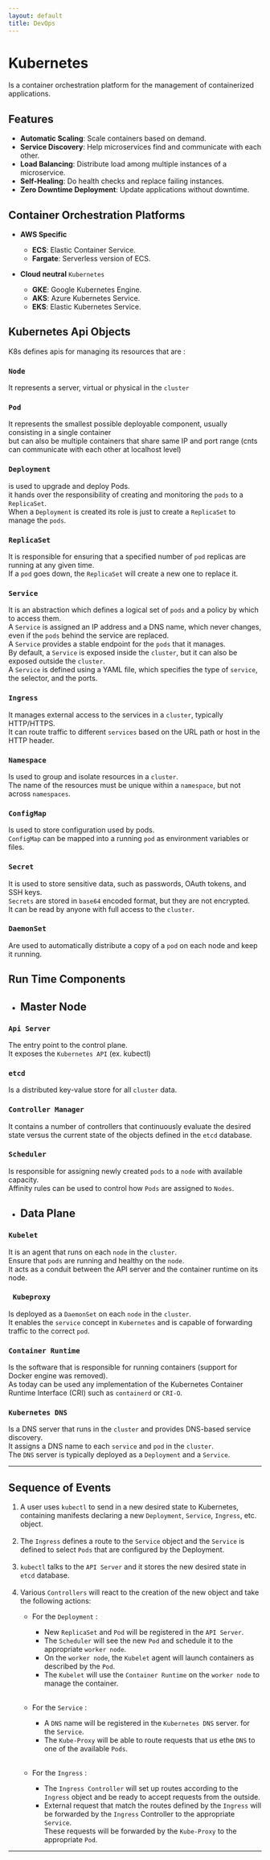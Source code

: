 ```yaml
---
layout: default
title: DevOps
---
```


# Kubernetes

Is a container orchestration platform for the management of containerized applications.

## Features

- **Automatic Scaling**: Scale containers based on demand.
- **Service Discovery**: Help microservices find and communicate with each other.
- **Load Balancing**: Distribute load among multiple instances of a microservice.
- **Self-Healing**: Do health checks and replace failing instances.
- **Zero Downtime Deployment**: Update applications without downtime.

## Container Orchestration Platforms

- **AWS Specific**
    - **ECS**: Elastic Container Service.
    - **Fargate**: Serverless version of ECS.

- **Cloud neutral** `Kubernetes`
    - **GKE**: Google Kubernetes Engine.
    - **AKS**: Azure Kubernetes Service.
    - **EKS**: Elastic Kubernetes Service.


## Kubernetes Api Objects

K8s defines apis for managing its resources that are :
### `Node` 
It represents a server, virtual or physical in the `cluster`

### `Pod` 
It represents the smallest possible deployable component, usually consisting in a single container<br>
but can also be multiple containers that share same IP and port range (cnts can communicate with each other at localhost level)

### `Deployment`
is used to upgrade and deploy Pods.<br>
it hands over the responsibility of creating and monitoring the `pods` to a `ReplicaSet`.<br>
When a `Deployment` is created its role is just to create a `ReplicaSet` to manage the `pods`.

### `ReplicaSet`
It is responsible for ensuring that a specified number of `pod` replicas are running at any given time.<br>
If a `pod` goes down, the `ReplicaSet` will create a new one to replace it.

### `Service`
It is an abstraction which defines a logical set of `pods` and a policy by which to access them.<br>
A `Service` is assigned an IP address and a DNS name, which never changes, even if the `pods` behind the service are replaced.<br>
A `Service` provides a stable endpoint for the `pods` that it manages.<br>
By default, a `Service` is exposed inside the `cluster`, but it can also be exposed outside the `cluster`.<br>
A `Service` is defined using a YAML file, which specifies the type of `service`, the selector, and the ports.<br>

### `Ingress`
It manages external access to the services in a `cluster`, typically HTTP/HTTPS.<br>
It can route traffic to different `services` based on the URL path or host in the HTTP header.<br>

### `Namespace`
Is used to group and isolate resources in a `cluster`.<br>
The name of the resources must be unique within a `namespace`, but not across `namespaces`.<br>

### `ConfigMap`
Is used to store configuration used by pods.<br>
`ConfigMap` can be mapped into a running `pod` as environment variables or files.<br>

### `Secret`
It is used to store sensitive data, such as passwords, OAuth tokens, and SSH keys.<br>
`Secrets` are stored in `base64` encoded format, but they are not encrypted.<br>
It can be read by anyone with full access to the `cluster`.<br>

### `DaemonSet`
Are used to automatically distribute a copy of a `pod` on each node and keep it running.

## Run Time Components

- ## Master Node
### `Api Server`
The entry point to the control plane.<br>
It exposes the `Kubernetes API` (ex. kubectl)

### `etcd`
Is a distributed key-value store for all `cluster` data.

### `Controller Manager`
It contains a number of controllers that continuously evaluate the desired state versus the current state of the objects defined in the `etcd` database.<br>

### `Scheduler`
Is responsible for assigning newly created `pods` to a `node` with available capacity.<br>
Affinity rules can be used to control how `Pods` are assigned to `Nodes`.

- ## Data Plane
### `Kubelet`
It is an agent that runs on each `node` in the `cluster`.<br>
Ensure that `pods` are running and healthy on the `node`.<br>
It acts as a conduit between the API server and the container runtime on its node.

### ` Kubeproxy`
Is deployed as a `DaemonSet` on each `node` in the `cluster`.<br>
It enables the `service` concept in `Kubernetes` and is capable of forwarding traffic to the correct `pod`.

### `Container Runtime`
Is the software that is responsible for running containers (support for Docker engine was removed).<br>
As today can be used any implementation of the Kubernetes Container Runtime Interface (CRI) such as `containerd` or `CRI-O`.

### `Kubernetes DNS`
Is a DNS server that runs in the `cluster` and provides DNS-based service discovery.<br>
It assigns a DNS name to each `service` and `pod` in the `cluster`.<br>
The `DNS` server is typically deployed as a `Deployment` and a `Service`.

---

## Sequence of Events
1. A user uses `kubectl` to send in a new desired state to Kubernetes, containing manifests declaring a new `Deployment`, `Service`, `Ingress`, etc. object.<br><br>
2. The `Ingress` defines a route to the `Service` object and the `Service` is defined to select `Pods` that are configured by the Deployment.<br><br>
3. `kubectl` talks to the `API Server` and it stores the new desired state in `etcd` database.<br><br>
4. Various `Controllers` will react to the creation of the new object and take the following actions:<br>
    - For the `Deployment` :
      - New `ReplicaSet` and `Pod` will be registered in the `API Server`.
      - The `Scheduler` will see the new `Pod` and schedule it to the appropriate `worker node`.
      - On the `worker node`, the `Kubelet` agent will launch containers as described by the `Pod`.<br>
      - The `Kubelet` will use the `Container Runtime` on the `worker node` to manage the container.<br><br>

    - For the `Service` :
      - A `DNS` name will be registered in the `Kubernetes DNS` server. for the `Service`.<br>
      - The `Kube-Proxy` will be able to route requests that us ethe `DNS` to one of the available `Pods`.<br><br>
      
    - For the `Ingress` :
      - The `Ingress Controller` will set up routes according to the `Ingress` object and be ready to accept requests from the outside.<br>
      - External request that match the routes defined by the `Ingress` will be forwarded by the `Ingress` Controller to the appropriate `Service`.<br>
        These requests will be forwarded by the `Kube-Proxy` to the appropriate `Pod`.<br>

---
